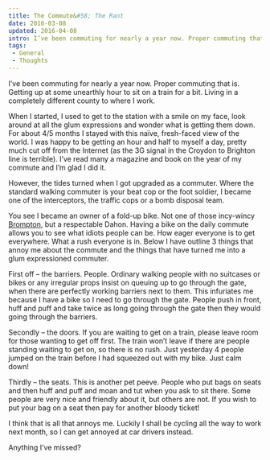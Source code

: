 ```yaml
---
title: The Commute&#58; The Rant
date: 2016-03-08
updated: 2016-04-08
intro: I’ve been commuting for nearly a year now. Proper commuting that is. Getting up at some unearthly hour to sit on a train for a bit. Living in a ...
tags:
 - General
 - Thoughts
---
```


<p>I’ve been commuting for nearly a year now. Proper commuting that is. Getting up at some unearthly hour to sit on a train for a bit. Living in a completely different county to where I work.</p>

<p>When I started, I used to get to the station with a smile on my face, look around at all the glum expressions and wonder what is getting them down. For about 4/5 months I stayed with this naïve, fresh-faced view of the world. I was happy to be getting an hour and half to myself a day, pretty much cut off from the Internet (as the 3G signal in the Croydon to Brighton line is terrible). I’ve read many a magazine and book on the year of my commute and I’m glad I did it.</p>



<p>However, the tides turned when I got upgraded as a commuter. Where the standard walking commuter is your beat cop or the foot soldier, I became one of the interceptors, the traffic cops or a bomb disposal team.</p>



<p>You see I became an owner of a fold-up bike. Not one of those incy-wincy <a href="http://www.brompton.co.uk/">Brompton</a>, but a respectable Dahon. Having a bike on the daily commute allows you to see what idiots people can be. How eager everyone is to get everywhere. What a rush everyone is in. Below I have outline 3 things that annoy me about the commute and the things that have turned me into a glum expressioned commuter.</p>



<p>First off – the barriers. People. Ordinary walking people with no suitcases or bikes or any irregular props insist on queuing up to go through the gate, when there are perfectly working barriers next to them. This infuriates me because I have a bike so I need to go through the gate. People push in front, huff and puff and take twice as long going through the gate then they would going through the barriers.</p>



<p>Secondly – the doors. If you are waiting to get on a train, please leave room for those wanting to get off first. The train won’t leave if there are people standing waiting to get on, so there is no rush. Just yesterday 4 people jumped on the train before I had squeezed out with my bike. Just calm down!</p>



<p>Thirdly – the seats. This is another pet peeve. People who put bags on seats and then huff and puff and moan and tut when you ask to sit there. Some people are very nice and friendly about it, but others are not. If you wish to put your bag on a seat then pay for another bloody ticket!</p>



<p>I think that is all that annoys me. Luckily I shall be cycling all the way to work next month, so I can get annoyed at car drivers instead.</p>



<p>Anything I’ve missed?</p>